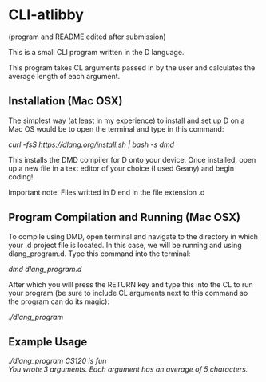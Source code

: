 # CLI-atlibby

(program and README edited after submission)

This is a small CLI program written in the D language.

This program takes CL arguments passed in by the user and calculates the average length of each argument.

## Installation (Mac OSX)

The simplest way (at least in my experience) to install and set up D on a Mac OS would be to
open the terminal and type in this command:

*curl -fsS https://dlang.org/install.sh | bash -s dmd*

This installs the DMD compiler for D onto your device. Once installed, open up a new file in a text editor of your choice
(I used Geany) and begin coding!

Important note: Files writted in D end in the file extension .d

## Program Compilation and Running (Mac OSX)

To compile using DMD, open terminal and navigate to the directory in which your .d project file is located. In this case, we will be
running and using dlang_program.d. Type this command into the terminal:

*dmd dlang_program.d*

After which you will press the RETURN key and type this into the CL to run your program (be sure to include CL arguments next to this command so the 
program can do its magic):

*./dlang_program*

## Example Usage

*./dlang_program CS120 is fun*  
*You wrote 3 arguments.*
*Each argument has an average of 5 characters.*
